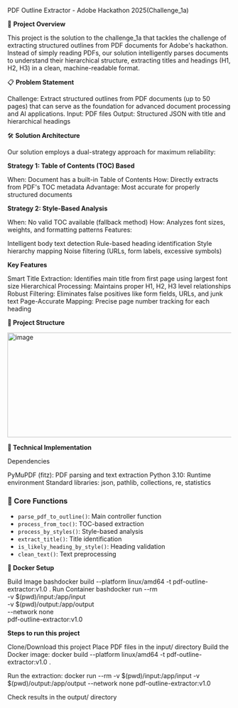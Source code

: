 PDF Outline Extractor - Adobe Hackathon 2025(Challenge_1a)

🎯 **Project Overview**  

This project is the solution to the challenge_1a that  tackles the challenge of extracting structured outlines from PDF documents for Adobe's hackathon. Instead of simply reading PDFs, our solution intelligently parses documents to understand their hierarchical structure, extracting titles and headings (H1, H2, H3) in a clean, machine-readable format.

📋 **Problem Statement**  

Challenge: Extract structured outlines from PDF documents (up to 50 pages) that can serve as the foundation for advanced document processing and AI applications.
Input: PDF files
Output: Structured JSON with title and hierarchical headings

🛠️ **Solution Architecture**

Our solution employs a dual-strategy approach for maximum reliability:

**Strategy 1: Table of Contents (TOC) Based**

When: Document has a built-in Table of Contents
How: Directly extracts from PDF's TOC metadata
Advantage: Most accurate for properly structured documents

**Strategy 2: Style-Based Analysis**

When: No valid TOC available (fallback method)
How: Analyzes font sizes, weights, and formatting patterns
Features:

Intelligent body text detection
Rule-based heading identification
Style hierarchy mapping
Noise filtering (URLs, form labels, excessive symbols)



**Key Features**

Smart Title Extraction: Identifies main title from first page using largest font size
Hierarchical Processing: Maintains proper H1, H2, H3 level relationships
Robust Filtering: Eliminates false positives like form fields, URLs, and junk text
Page-Accurate Mapping: Precise page number tracking for each heading

**📁 Project Structure**

<img width="680" height="236" alt="image" src="https://github.com/user-attachments/assets/dda800f5-1424-4aaa-8982-a27543c6d0aa" />



**🔧 Technical Implementation**

Dependencies

PyMuPDF (fitz): PDF parsing and text extraction
Python 3.10: Runtime environment
Standard libraries: json, pathlib, collections, re, statistics

### 🔧 Core Functions

- `parse_pdf_to_outline()`: Main controller function  
- `process_from_toc()`: TOC-based extraction  
- `process_by_styles()`: Style-based analysis  
- `extract_title()`: Title identification  
- `is_likely_heading_by_style()`: Heading validation  
- `clean_text()`: Text preprocessing
  
**🐳 Docker Setup**

Build Image
bashdocker build --platform linux/amd64 -t pdf-outline-extractor:v1.0 .
Run Container
bashdocker run --rm \
  -v $(pwd)/input:/app/input \
  -v $(pwd)/output:/app/output \
  --network none \
  pdf-outline-extractor:v1.0

**Steps to run this project**

Clone/Download this project
Place PDF files in the input/ directory
Build the Docker image:
docker build --platform linux/amd64 -t pdf-outline-extractor:v1.0 .

Run the extraction:
docker run --rm -v $(pwd)/input:/app/input -v $(pwd)/output:/app/output --network none pdf-outline-extractor:v1.0

Check results in the output/ directory  

